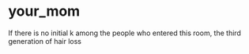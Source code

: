 # your_mom
If there is no initial k among the people who entered this room, the third generation of hair loss
